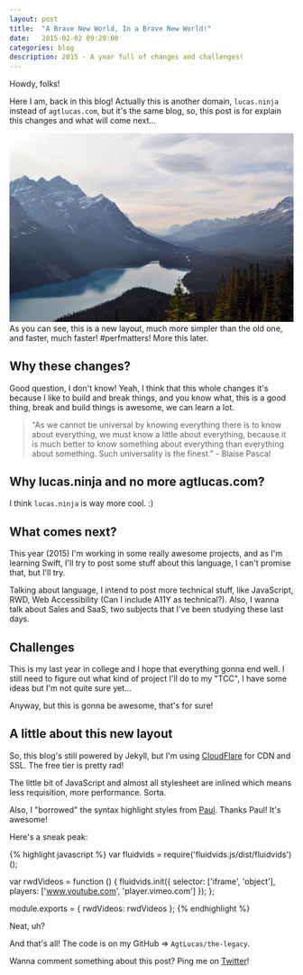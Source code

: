 ```yaml
---
layout: post
title:  "A Brave New World, In a Brave New World!"
date:   2015-02-02 09:29:00
categories: blog
description: 2015 - A year full of changes and challenges!
---
```


<div class="wrapper" markdown="1">
Howdy, folks!

Here I am, back in this blog! Actually this is another domain, `lucas.ninja` instead of `agtlucas.com`, but it's the same blog, so, this post is for explain this changes and what will come next...
</div>

<img src="/img/mountains.jpg" alt="Brave New World! Brave New Mountains!" title="Brave New World! Brave New Mountains!" />

<div class="wrapper" markdown="1">
As you can see, this is a new layout, much more simpler than the old one, and faster, much faster! #perfmatters! More this later.

## Why these changes?

Good question, I don't know! Yeah, I think that this whole changes it's because I like to build and break things, and you know what, this is a good thing, break and build things is awesome, we can learn a lot.

> "As we cannot be universal by knowing everything there is to know about everything, we must know a little about everything, because it is much better to know something about everything than everything about something. Such universality is the finest." - Blaise Pascal

## Why lucas.ninja and no more agtlucas.com?

I think `lucas.ninja` is way more cool. :)

## What comes next?

This year (2015) I'm working in some really awesome projects, and as I'm learning Swift, I'll try to post some stuff about this language, I can't promise that, but I'll try.

Talking about language, I intend to post more technical stuff, like JavaScript, RWD, Web Accessibility (Can I include A11Y as technical?). Also, I wanna talk about Sales and SaaS, two subjects that I've been studying these last days.

## Challenges

This is my last year in college and I hope that everything gonna end well. I still need to figure out what kind of project I'll do to my "TCC", I have some ideas but I'm not quite sure yet...

Anyway, but this is gonna be awesome, that's for sure!

## A little about this new layout

So, this blog's still powered by Jekyll, but I'm using <a href="https://www.cloudflare.com/" target="_blank">CloudFlare</a> for CDN and SSL. The free tier is pretty rad!

The little bit of JavaScript and almost all stylesheet are inlined which means less requisition, more performance. Sorta.

Also, I "borrowed" the syntax highlight styles from <a href="http://aerotwist.com/" target="_blank" title="Paul at aerotwist.com">Paul</a>. Thanks Paul! It's awesome!

Here's a sneak peak:
</div>

{% highlight javascript %}
var fluidvids = require('fluidvids.js/dist/fluidvids')();

var rwdVideos = function () {
  fluidvids.init({
    selector: ['iframe', 'object'],
    players: ['www.youtube.com', 'player.vimeo.com']
  });
};

module.exports = {
  rwdVideos: rwdVideos
};
{% endhighlight %}

<div class="wrapper" markdown="1">
Neat, uh?

And that's all! The code is on my GitHub => `AgtLucas/the-legacy`.

Wanna comment something about this post? Ping me on <a href="http://twitter.com/_agtlucas" target="_blank">Twitter</a>!
</div>
